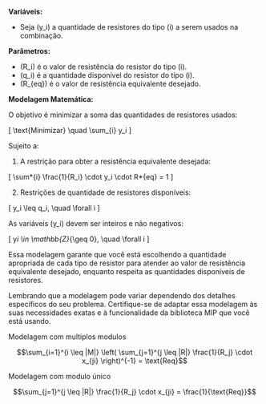**Variáveis:**

- Seja \(y_i\) a quantidade de resistores do tipo \(i\) a serem usados na combinação.

**Parâmetros:**

- \(R_i\) é o valor de resistência do resistor do tipo \(i\).
- \(q_i\) é a quantidade disponível do resistor do tipo \(i\).
- \(R\_{eq}\) é o valor de resistência equivalente desejado.

**Modelagem Matemática:**

O objetivo é minimizar a soma das quantidades de resistores usados:

\[
\text{Minimizar} \quad \sum\_{i} y_i
\]

Sujeito a:

1. A restrição para obter a resistência equivalente desejada:

\[
\sum*{i} \frac{1}{R_i} \cdot y_i \cdot R*{eq} = 1
\]

2. Restrições de quantidade de resistores disponíveis:

\[
y_i \leq q_i, \quad \forall i
\]

As variáveis \(y_i\) devem ser inteiros e não negativos:

\[
y*i \in \mathbb{Z}*{\geq 0}, \quad \forall i
\]

Essa modelagem garante que você está escolhendo a quantidade apropriada de cada tipo de resistor para atender ao valor de resistência equivalente desejado, enquanto respeita as quantidades disponíveis de resistores.

Lembrando que a modelagem pode variar dependendo dos detalhes específicos do seu problema. Certifique-se de adaptar essa modelagem às suas necessidades exatas e à funcionalidade da biblioteca MIP que você está usando.

Modelagem com multiplos modulos

```math
\sum_{i=1}^{i \leq |M|} \left( \sum_{j=1}^{j \leq |R|} \frac{1}{R_j} \cdot x_{ji} \right)^{-1} = \text{Req}
```

Modelagem com modulo único

```math
\sum_{j=1}^{j \leq |R|} \frac{1}{R_j} \cdot x_{ji} = \frac{1}{\text{Req}}
```
